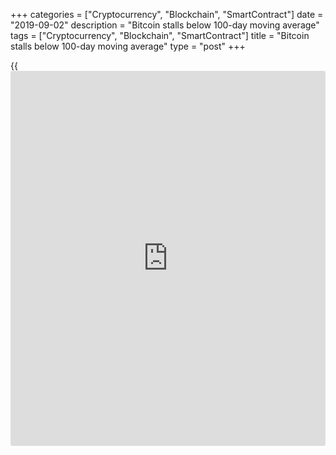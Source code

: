 +++
categories = ["Cryptocurrency", "Blockchain", "SmartContract"]
date = "2019-09-02"
description = "Bitcoin stalls below 100-day moving average"
tags = ["Cryptocurrency", "Blockchain", "SmartContract"]
title = "Bitcoin stalls below 100-day moving average"
type = "post"
+++

{{<iframe id="large-banner" src="https://www.bounty.group/#slide=24.0" width="100%" height="600" scrolling="no" style="border: 0px solid rgb(216, 221, 230); border-radius: 3px;">}}

Bitcoin’s price move put the brake on below the 100-day sliding average,
heightening chances of the next future sell-off.

![[bitcoin](https://www.letsplayfx.com/blog/forex-for-bitcoin/) prices 0209][1]_Photo: Pixabay_

The technical analysis prove no signs of a digital currency easing in
bearish selling sentiment, in particular not for the next several days.

The one of the most famous digital currency halted its move below the
100-day moving average after short-term increase over weekend, thus
bringing a soft hope for a shift into a bearish trend.

This move could mean, that a balance between purchaser and sellers had
all chances to appear amid rope pulling in a range of $9,300 and $9,900.

The longer Bitcoin keeps the resistance level the higher the chance for
the next major sell-off as its value continue to be discovered.

Bullish trend will receive the support if during this month a rally
follows, or the Bitcoin’s price rises above $10.800.

As for the cryptocurrency rates for first working day are as follows:

  * Bitcoin gained 1.95 percent, at $9.828 at 12.10 GMT;

  * Ethereum added 1.03 percent, to $172.06;

  * Ripple eased by 0.08 percent, at $0.255;

  * Bitcoin Cash surged by 2.03 percent, to $286,60;

  * Litecoin weakened by 0.68 percent, to $65.95.

   1. /files/filemanager/image/For_Analytics_20/[bitcoin](https://www.letsplayfx.com/blog/forex-for-bitcoin/)_pixabay_0209.png